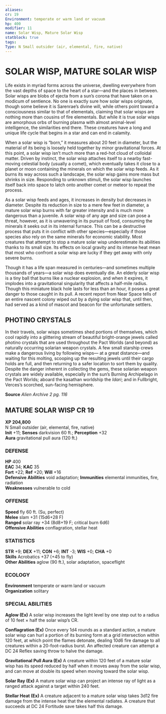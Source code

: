 ```yaml
---
aliases: 
cr: 19
Environment: temperate or warm land or vacuum  
hp: 400
modifier: 11
name: Solar Wisp, Mature Solar Wisp
statblock: true
tags: 
Type: N Small outsider (air, elemental, fire, native) 
---
```

# SOLAR WISP, MATURE SOLAR WISP
Life exists in myriad forms across the universe, dwelling everywhere from the vast depths of space to the heart of a star—and the places in between. Solar wisps are blobs of ejecta from a sun’s corona that have taken on a modicum of sentience. No one is exactly sure how solar wisps originate, though some believe it is Sarenrae’s divine will, while others point toward a consciousness similar to that of elementals, claiming that solar wisps are nothing more than cousins of fire elementals. But while it is true solar wisps are amorphous orbs of burning plasma with almost animal-level intelligence, the similarities end there. These creatures have a long and unique life cycle that begins in a star and can end in calamity.

When a solar wisp is “born,” it measures about 20 feet in diameter, but the material of its being is loosely held together by minor gravitational forces. At this point, a solar wisp isn’t much more than a red-hot cloud of colloidal matter. Driven by instinct, the solar wisp attaches itself to a nearby fast-moving celestial body (usually a comet), which eventually takes it close to a planet or moon containing the minerals on which the solar wisp feeds. As it burns its way across such a landscape, the solar wisp gains more mass but shrinks in size. Responding to unknown stimuli, the solar wisp launches itself back into space to latch onto another comet or meteor to repeat the process.

As a solar wisp feeds and ages, it increases in density but decreases in diameter. Despite its reduction in size to a mere few feet in diameter, a mature solar wisp burns with far greater intensity and is much more dangerous than a juvenile. A solar wisp of any age and size can pose a threat, however, as it is unwavering in its pursuit of food, consuming the minerals it seeks out in its internal furnace. This can be a destructive process that puts it in conflict with other species—especially if those species also rely on the same minerals for economic stability. Most creatures that attempt to stop a mature solar wisp underestimate its abilities thanks to its small size. Its effects on local gravity and its intense heat mean that most who confront a solar wisp are lucky if they get away with only severe burns.

Though it has a life span measured in centuries—and sometimes multiple thousands of years—a solar wisp does eventually die. An elderly solar wisp is a tiny ball that burns like a nuclear explosion, and when it expires, it implodes into a gravitational singularity that affects a half-mile radius. Though this miniature black hole lasts for less than an hour, it poses a great danger to those caught in its pull. A recent report from Near Space tells of an entire nascent colony wiped out by a dying solar wisp that, until then, had served as a kind of mascot and beacon for the unfortunate settlers.

## PHOTINO CRYSTALS

In their travels, solar wisps sometimes shed portions of themselves, which cool rapidly into a glittering stream of beautiful bright-orange jewels called photino crystals that are used throughout the Pact Worlds (and beyond) as naturally occurring solarian weapon crystals. A few small starship crews make a dangerous living by following wisps— at a great distance—and waiting for this molting, scooping up the resulting jewels until their cargo holds are full, and then returning to a safer location to sort them by quality. Despite the danger inherent in collecting the gems, these solarian weapon crystals are widely available, especially in the sun’s Burning Archipelago in the Pact Worlds; aboard the kasathan worldship the _Idari_; and in Fullbright, Verces’s scorched, sun-facing hemisphere.

**Source** _Alien Archive 2 pg. 116_

## MATURE SOLAR WISP CR 19

**XP 204,800**  
N Small outsider (air, elemental, fire, native)  
**Init** +11; **Senses** darkvision 60 ft.; **Perception** +32  
**Aura** gravitational pull aura (120 ft.)

### DEFENSE

**HP** 400  
**EAC** 34; **KAC** 35  
**Fort** +22; **Ref** +20; **Will** +16  
**Defensive Abilities** void adaptation; **Immunities** elemental immunities, fire, radiation  
**Weaknesses** vulnerable to cold

### OFFENSE

**Speed** fly 60 ft. (Su, perfect)  
**Melee** slam +31 (15d6+28 F)  
**Ranged** solar ray +34 (8d8+19 F; critical burn 6d6)  
**Offensive Abilities** conflagration, stellar heat

### STATISTICS

**STR** +9; **DEX** +11; **CON** +6; **INT** -3; **WIS** +0; **CHA** +0  
**Skills** Acrobatics +37 (+45 to fly)  
**Other Abilities** aglow (90 ft.), solar adaptation, spaceflight

### ECOLOGY

**Environment** temperate or warm land or vacuum  
**Organization** solitary

### SPECIAL ABILITIES

**Aglow (Ex)** A solar wisp increases the light level by one step out to a radius of 10 feet × half the solar wisp’s CR.

**Conflagration (Ex)** Once every 1d4 rounds as a standard action, a mature solar wisp can hurl a portion of its burning form at a grid intersection within 120 feet, at which point the flames detonate, dealing 10d6 fire damage to all creatures within a 20-foot-radius burst. An affected creature can attempt a DC 24 Reflex saving throw to halve the damage.

**Gravitational Pull Aura (Ex)** A creature within 120 feet of a mature solar wisp has its speed reduced by half when it moves away from the solar wisp, and can move at double its speed when moving toward the solar wisp.

**Solar Ray (Ex)** A mature solar wisp can project an intense ray of light as a ranged attack against a target within 240 feet.

**Stellar Heat (Ex)** A creature adjacent to a mature solar wisp takes 3d12 fire damage from the intense heat that the elemental radiates. A creature that succeeds at DC 24 Fortitude save takes half this damage.
